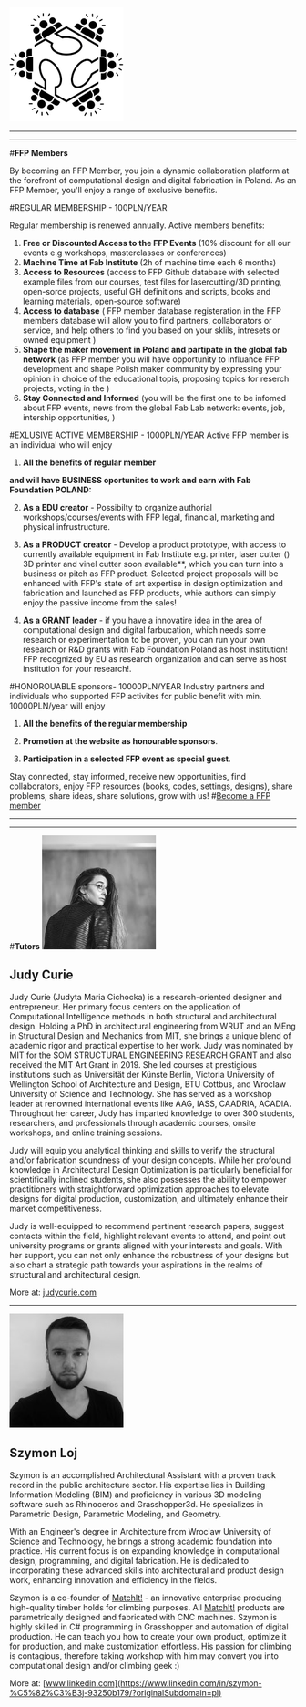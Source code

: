 
![](../assets/about/FabPoland-icon.png)
_______________
_______________

#**FFP Members**

By becoming an FFP Member, you join a dynamic collaboration platform at the forefront of computational design and digital fabrication in Poland. As an FFP Member, you'll enjoy a range of exclusive benefits.





#REGULAR MEMBERSHIP - 100PLN/YEAR

Regular membership is renewed annually. Active members benefits:


1. **Free or Discounted Access to the FFP Events** (10% discount for all our events e.g workshops, masterclasses or conferences)
2. **Machine Time at Fab Institute** (2h of machine time each 6 months)
3. **Access to Resources** (access to FFP Github database with selected example files from our courses, test files for lasercutting/3D printing, open-sorce projects, useful GH definitions and scripts, books and learning materials, open-source software)
4. **Access to database** ( FFP member database registeration in the FFP members database will allow you to find partners, collaborators or service, and help others to find you based on your sklils, intresets or owned equipment )
5. **Shape the maker movement in Poland and partipate in the global fab network** (as FFP member you will have opportunity to influance FFP development and shape Polish maker community by  expressing your opinion in choice of the educational topis, proposing topics for reserch projects, voting in the )
6. **Stay Connected and Informed** (you will be the first one to be infomed about FFP events, news from the global Fab Lab network: events, job, intership opportunities,  )




#EXLUSIVE ACTIVE MEMBERSHIP - 1000PLN/YEAR
Active FFP member is an individual who will enjoy

1. **All the benefits of regular member**

**and will have BUSINESS oportunites to work and earn with Fab Foundation POLAND:**

2. **As a EDU creator** - Possibilty to organize authorial workshops/courses/events with FFP legal, financial, marketing and physical infrustructure.

3. **As a PRODUCT creator** - Develop a product prototype, with access to currently available equipment in Fab Institute e.g. printer, laser cutter () 3D printer and vinel cutter soon available**, which you can turn into a business or pitch as FFP product.  Selected project proposals will be enhanced with FFP's state of art expertise in design optimization and fabrication and launched as FFP products, whie authors can simply enjoy the passive income from the sales!

4. **As a GRANT leader** - if you have a innovatire idea in the area of computational design and digital farbucation, which needs some research or experimentation to be proven, you can run your own research or R&D grants with Fab Foundation Poland as host institution! FFP recognized by EU as research organization and can serve as host institution for your research!.



#HONOROUABLE sponsors- 10000PLN/YEAR
Industry partners and individuals who supported FFP activites for public benefit with min. 10000PLN/year will enjoy

1. **All the benefits of the regular membership**

1. **Promotion at the website as honourable sponsors**.
2. **Participation in a selected FFP event as special guest**.





Stay connected, stay informed, receive new opportunities, find collaborators, enjoy FFP resources (books, codes, settings, designs), share problems, share ideas, share solutions, grow with us!
#[Become a FFP member](https://forms.gle/zVg4wFavTfXBH9VY8)
_______________
________

#**Tutors**
![](../assets/about/judycurie200.jpg)

## **Judy Curie**

Judy Curie (Judyta Maria Cichocka) is a research-oriented designer and entrepreneur. Her primary focus centers on the application of Computational Intelligence methods in both structural and architectural design. Holding a PhD in architectural engineering from WRUT and an MEng in Structural Design and Mechanics from MIT, she brings a unique blend of academic rigor and practical expertise to her work. Judy was nominated by MIT for the SOM STRUCTURAL ENGINEERING RESEARCH GRANT  and also received the MIT Art Grant in 2019. She led courses at prestigious institutions such as Universität der Künste Berlin, Victoria University of Wellington School of Architecture and Design, BTU Cottbus, and Wroclaw University of Science and Technology. She has served as a workshop leader at renowned international events like AAG, IASS, CAADRIA, ACADIA.  Throughout her career, Judy has imparted knowledge to over 300 students, researchers, and professionals through academic courses, onsite workshops, and online training sessions.

Judy  will equip you analytical thinking and skills to verify the structural and/or fabrication soundness of your design concepts. While her profound knowledge in Architectural Design Optimization is particularly beneficial for scientifically inclined students, she also possesses the ability to empower practitioners with straightforward optimization approaches to elevate designs for digital production, customization, and ultimately enhance their market competitiveness.

Judy is well-equipped to recommend pertinent research papers, suggest contacts within the field, highlight relevant events to attend, and point out university programs or grants aligned with your interests and goals. With her support, you can not only enhance the robustness of your designs but also chart a strategic path towards your aspirations in the realms of structural and architectural design.




More at: [judycurie.com](https://judycurie.com/)

_____________________________

![](../assets/about/szymon.jpg)
## **Szymon Loj**

Szymon is an accomplished Architectural Assistant with a proven track record in the public architecture sector. His expertise lies in Building Information Modeling (BIM) and proficiency in various 3D modeling software such as Rhinoceros and Grasshopper3d. He specializes in Parametric Design, Parametric Modeling, and Geometry.

With an Engineer's degree in Architecture from Wroclaw University of Science and Technology, he brings a strong academic foundation into practice. His current focus is on expanding knowledge in computational design, programming, and digital fabrication. He is dedicated to incorporating these advanced skills into architectural and product design work, enhancing innovation and efficiency in the fields.

Szymon is a co-founder of [MatchIt!](https://www.instagram.com/matchitholds/) - an innovative enterprise producing high-quality timber holds for climbing purposes. All [MatchIt!](https://www.instagram.com/matchitholds/) products are parametrically designed and fabricated with CNC machines. Szymon is highly skilled in C# programming in Grasshopper and automation of digital production. He can teach you how to create your own product, optimize it for production, and make customization effortless. His passion for climbing is contagious, therefore taking workshop with him may convert you into computational design and/or climbing geek :)


More at: [www.linkedin.com](https://www.linkedin.com/in/szymon-%C5%82%C3%B3j-93250b179/?originalSubdomain=pl)
